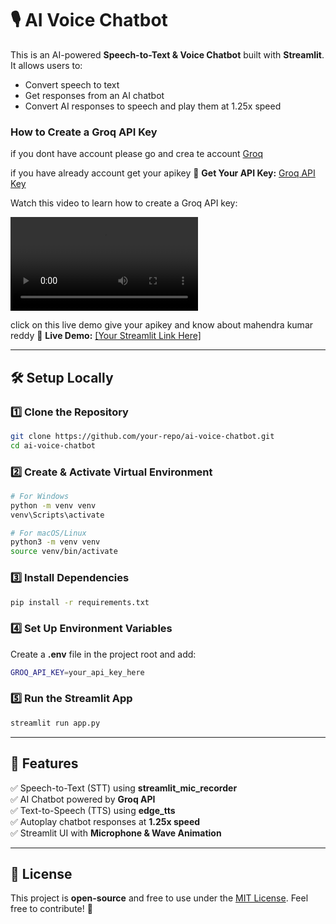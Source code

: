 # 🎙️ AI Voice Chatbot

This is an AI-powered **Speech-to-Text & Voice Chatbot** built with **Streamlit**. It allows users to:
- Convert speech to text
- Get responses from an AI chatbot
- Convert AI responses to speech and play them at 1.25x speed

### How to Create a Groq API Key
if you dont have account please go and crea te account [Groq](https://console.groq.com)

if you have already account get your apikey 
🔑 **Get Your API Key:** [Groq API Key](https://console.groq.com/keys)

Watch this video to learn how to create a Groq API key:

![Groq API Key Tutorial](videoplayback.mp4)

click on this live demo give your apikey and know about mahendra kumar reddy
🚀 **Live Demo:** [\[Your Streamlit Link Here\]](https://bbb2912-mybot-app-9cac8r.streamlit.app/)

---

## 🛠️ Setup Locally

### 1️⃣ Clone the Repository
```bash
git clone https://github.com/your-repo/ai-voice-chatbot.git
cd ai-voice-chatbot
```

### 2️⃣ Create & Activate Virtual Environment
```bash
# For Windows
python -m venv venv
venv\Scripts\activate

# For macOS/Linux
python3 -m venv venv
source venv/bin/activate
```

### 3️⃣ Install Dependencies
```bash
pip install -r requirements.txt
```

### 4️⃣ Set Up Environment Variables
Create a **.env** file in the project root and add:
```bash
GROQ_API_KEY=your_api_key_here
```


### 5️⃣ Run the Streamlit App
```bash
streamlit run app.py
```

---

## 📜 Features
✅ Speech-to-Text (STT) using **streamlit_mic_recorder**  
✅ AI Chatbot powered by **Groq API**  
✅ Text-to-Speech (TTS) using **edge_tts**  
✅ Autoplay chatbot responses at **1.25x speed**  
✅ Streamlit UI with **Microphone & Wave Animation**  

---

## 📌 License
This project is **open-source** and free to use under the [MIT License](LICENSE). Feel free to contribute! 🚀

